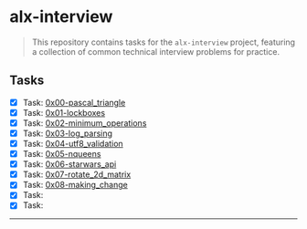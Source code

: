 # alx-interview

> This repository contains tasks for the `alx-interview` project, featuring a collection of common technical interview problems for practice.


## Tasks

- [x] Task: [0x00-pascal_triangle](https://github.com/jonyamagiri/alx-interview/tree/main/0x00-pascal_triangle)
- [x] Task: [0x01-lockboxes](https://github.com/jonyamagiri/alx-interview/tree/main/0x01-lockboxes)
- [x] Task: [0x02-minimum_operations](https://github.com/jonyamagiri/alx-interview/tree/main/0x02-minimum_operations)
- [x] Task: [0x03-log_parsing](https://github.com/jonyamagiri/alx-interview/tree/main/0x03-log_parsing)
- [x] Task: [0x04-utf8_validation](https://github.com/jonyamagiri/alx-interview/tree/main/0x04-utf8_validation)
- [x] Task: [0x05-nqueens](https://github.com/jonyamagiri/alx-interview/tree/main/0x05-nqueens)
- [x] Task: [0x06-starwars_api](https://github.com/jonyamagiri/alx-interview/tree/main/0x06-starwars_api)
- [x] Task: [0x07-rotate_2d_matrix](https://github.com/jonyamagiri/alx-interview/tree/main/0x07-rotate_2d_matrix)
- [x] Task: [0x08-making_change](https://github.com/jonyamagiri/alx-interview/tree/main/0x08-making_change)
- [x] Task: []()
- [x] Task: []()

___



